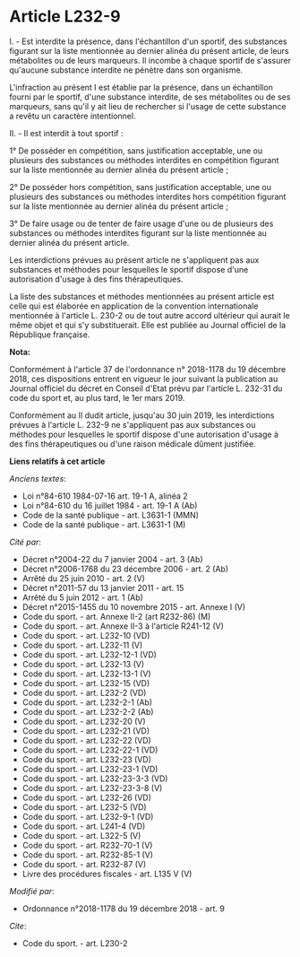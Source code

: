 # Article L232-9

I. - Est interdite la présence, dans l'échantillon d'un sportif, des substances figurant sur la liste mentionnée au dernier
alinéa du présent article, de leurs métabolites ou de leurs marqueurs. Il incombe à chaque sportif de s'assurer qu'aucune
substance interdite ne pénètre dans son organisme.

L'infraction au présent I est établie par la présence, dans un échantillon fourni par le sportif, d'une substance interdite,
de ses métabolites ou de ses marqueurs, sans qu'il y ait lieu de rechercher si l'usage de cette substance a revêtu un
caractère intentionnel.

II. - Il est interdit à tout sportif :

1° De posséder en compétition, sans justification acceptable, une ou plusieurs des substances ou méthodes interdites en
compétition figurant sur la liste mentionnée au dernier alinéa du présent article ;

2° De posséder hors compétition, sans justification acceptable, une ou plusieurs des substances ou méthodes interdites hors
compétition figurant sur la liste mentionnée au dernier alinéa du présent article ;

3° De faire usage ou de tenter de faire usage d'une ou de plusieurs des substances ou méthodes interdites figurant sur la
liste mentionnée au dernier alinéa du présent article.

Les interdictions prévues au présent article ne s'appliquent pas aux substances et méthodes pour lesquelles le sportif
dispose d'une autorisation d'usage à des fins thérapeutiques.

La liste des substances et méthodes mentionnées au présent article est celle qui est élaborée en application de la convention
internationale mentionnée à l'article L. 230-2 ou de tout autre accord ultérieur qui aurait le même objet et qui s'y
substituerait. Elle est publiée au Journal officiel de la République française.

**Nota:**

Conformément à l'article 37 de l'ordonnance n° 2018-1178 du 19 décembre 2018, ces dispositions entrent en vigueur le jour
suivant la publication au Journal officiel du décret en Conseil d'Etat prévu par l'article L. 232-31 du code du sport et, au
plus tard, le 1er mars 2019.

Conformément au II dudit article, jusqu'au 30 juin 2019, les interdictions prévues à l'article L. 232-9 ne s'appliquent pas
aux substances ou méthodes pour lesquelles le sportif dispose d'une autorisation d'usage à des fins thérapeutiques ou d'une
raison médicale dûment justifiée.

**Liens relatifs à cet article**

_Anciens textes_:

  - Loi n°84-610 1984-07-16 art. 19-1 A, alinéa 2
  - Loi n°84-610 du 16 juillet 1984 - art. 19-1 A (Ab)
  - Code de la santé publique - art. L3631-1 (MMN)
  - Code de la santé publique - art. L3631-1 (M)

_Cité par_:

  - Décret n°2004-22 du 7 janvier 2004 - art. 3 (Ab)
  - Décret n°2006-1768 du 23 décembre 2006 - art. 2 (Ab)
  - Arrêté du 25 juin 2010 - art. 2 (V)
  - Décret n°2011-57 du 13 janvier 2011 - art. 15
  - Arrêté du 5 juin 2012 - art. 1 (Ab)
  - Décret n°2015-1455 du 10 novembre 2015 - art. Annexe I (V)
  - Code du sport. - art. Annexe II-2 (art R232-86) (M)
  - Code du sport. - art. Annexe II-3 à l'article R241-12 (V)
  - Code du sport. - art. L232-10 (VD)
  - Code du sport. - art. L232-11 (V)
  - Code du sport. - art. L232-12-1 (VD)
  - Code du sport. - art. L232-13 (V)
  - Code du sport. - art. L232-13-1 (V)
  - Code du sport. - art. L232-15 (VD)
  - Code du sport. - art. L232-2 (VD)
  - Code du sport. - art. L232-2-1 (Ab)
  - Code du sport. - art. L232-2-2 (Ab)
  - Code du sport. - art. L232-20 (V)
  - Code du sport. - art. L232-21 (VD)
  - Code du sport. - art. L232-22 (VD)
  - Code du sport. - art. L232-22-1 (VD)
  - Code du sport. - art. L232-23 (VD)
  - Code du sport. - art. L232-23-1 (VD)
  - Code du sport. - art. L232-23-3-3 (VD)
  - Code du sport. - art. L232-23-3-8 (V)
  - Code du sport. - art. L232-26 (VD)
  - Code du sport. - art. L232-5 (VD)
  - Code du sport. - art. L232-9-1 (VD)
  - Code du sport. - art. L241-4 (VD)
  - Code du sport. - art. L322-5 (V)
  - Code du sport. - art. R232-70-1 (V)
  - Code du sport. - art. R232-85-1 (V)
  - Code du sport. - art. R232-87 (V)
  - Livre des procédures fiscales - art. L135 V (V)

_Modifié par_:

  - Ordonnance n°2018-1178 du 19 décembre 2018 - art. 9

_Cite_:

  - Code du sport. - art. L230-2

